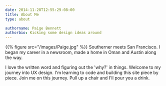 ```yaml
---
date: 2014-11-28T12:55:29-08:00
title: About Me
type: about

authorname: Paige Bennett
authorbio: Kicking some design ideas around
---
```



{{% figure src="/images/Paige.jpg" %}}
Southerner meets San Francisco. I began my career in a newsroom, made a home in Oman and Austin along the way. 

I love the written word and figuring out the 'why?' in things. Welcome to my journey into UX design. I'm learning to code and building this site piece by piece. Join me on this journey. Pull up a chair and I'll pour you a drink. 
